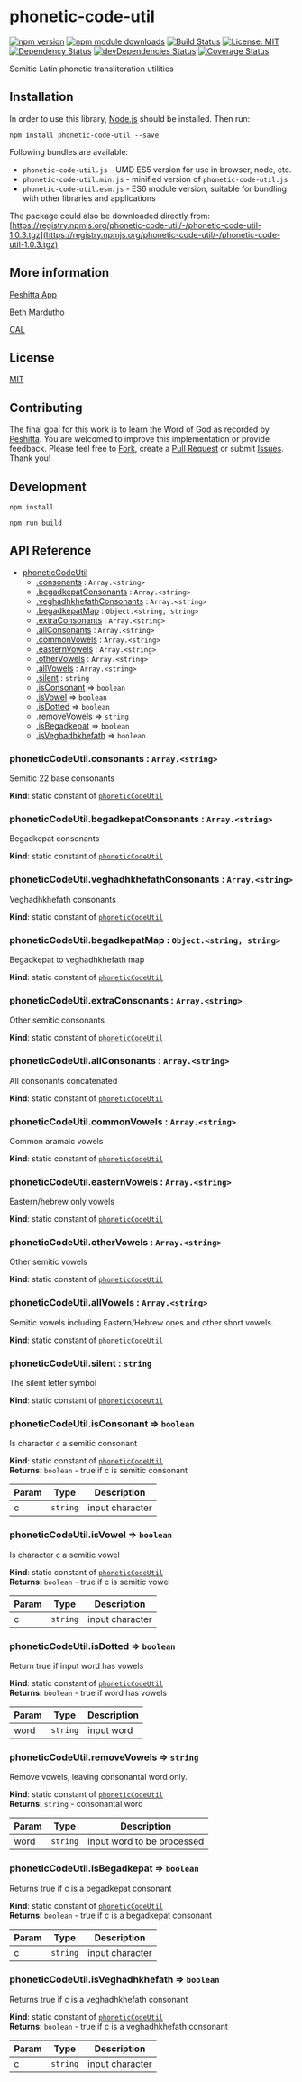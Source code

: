 # phonetic-code-util

[![npm version](https://badge.fury.io/js/phonetic-code-util.svg)](https://badge.fury.io/js/phonetic-code-util)
[![npm module downloads](http://img.shields.io/npm/dt/phonetic-code-util.svg)](https://www.npmjs.org/package/phonetic-code-util)
[![Build Status](https://travis-ci.org/peshitta/phonetic-code-util.svg?branch=master)](https://travis-ci.org/peshitta/phonetic-code-util)
[![License: MIT](https://img.shields.io/badge/License-MIT-yellow.svg)](https://github.com/peshitta/phonetic-code-util/blob/master/LICENSE)
[![Dependency Status](https://david-dm.org/peshitta/phonetic-code-util.svg)](https://david-dm.org/peshitta/phonetic-code-util)
[![devDependencies Status](https://david-dm.org/peshitta/phonetic-code-util/dev-status.svg)](https://david-dm.org/peshitta/phonetic-code-util?type=dev)
[![Coverage Status](https://coveralls.io/repos/github/peshitta/phonetic-code-util/badge.svg?branch=master)](https://coveralls.io/github/peshitta/phonetic-code-util?branch=master)

Semitic Latin phonetic transliteration utilities

## Installation

In order to use this library, [Node.js](https://nodejs.org) should be installed. 
Then run:
```
npm install phonetic-code-util --save
```

Following bundles are available:
* `phonetic-code-util.js` - UMD ES5 version for use in browser, node, etc.
* `phonetic-code-util.min.js` - minified version of `phonetic-code-util.js`
* `phonetic-code-util.esm.js` - ES6 module version, suitable for bundling with other 
libraries and applications

The package could also be downloaded directly from:
[https://registry.npmjs.org/phonetic-code-util/-/phonetic-code-util-1.0.3.tgz](https://registry.npmjs.org/phonetic-code-util/-/phonetic-code-util-1.0.3.tgz)

## More information

[Peshitta App](https://peshitta.github.io)

[Beth Mardutho](https://sedra.bethmardutho.org/about/fonts)

[CAL](http://cal1.cn.huc.edu/searching/fullbrowser.html)

## License

[MIT](https://github.com/peshitta/phonetic-code-util/blob/master/LICENSE)

## Contributing

The final goal for this work is to learn the Word of God as recorded by
[Peshitta](https://en.wikipedia.org/wiki/Peshitta).
You are welcomed to improve this implementation or provide feedback. Please
feel free to [Fork](https://help.github.com/articles/fork-a-repo/), create a
[Pull Request](https://help.github.com/articles/about-pull-requests/) or
submit [Issues](https://github.com/peshitta/phonetic-code-util/issues).
Thank you!

## Development

```
npm install
```
```
npm run build
```

## API Reference

* [phoneticCodeUtil](#module_phoneticCodeUtil)
    * [.consonants](#module_phoneticCodeUtil.consonants) : <code>Array.&lt;string&gt;</code>
    * [.begadkepatConsonants](#module_phoneticCodeUtil.begadkepatConsonants) : <code>Array.&lt;string&gt;</code>
    * [.veghadhkhefathConsonants](#module_phoneticCodeUtil.veghadhkhefathConsonants) : <code>Array.&lt;string&gt;</code>
    * [.begadkepatMap](#module_phoneticCodeUtil.begadkepatMap) : <code>Object.&lt;string, string&gt;</code>
    * [.extraConsonants](#module_phoneticCodeUtil.extraConsonants) : <code>Array.&lt;string&gt;</code>
    * [.allConsonants](#module_phoneticCodeUtil.allConsonants) : <code>Array.&lt;string&gt;</code>
    * [.commonVowels](#module_phoneticCodeUtil.commonVowels) : <code>Array.&lt;string&gt;</code>
    * [.easternVowels](#module_phoneticCodeUtil.easternVowels) : <code>Array.&lt;string&gt;</code>
    * [.otherVowels](#module_phoneticCodeUtil.otherVowels) : <code>Array.&lt;string&gt;</code>
    * [.allVowels](#module_phoneticCodeUtil.allVowels) : <code>Array.&lt;string&gt;</code>
    * [.silent](#module_phoneticCodeUtil.silent) : <code>string</code>
    * [.isConsonant](#module_phoneticCodeUtil.isConsonant) ⇒ <code>boolean</code>
    * [.isVowel](#module_phoneticCodeUtil.isVowel) ⇒ <code>boolean</code>
    * [.isDotted](#module_phoneticCodeUtil.isDotted) ⇒ <code>boolean</code>
    * [.removeVowels](#module_phoneticCodeUtil.removeVowels) ⇒ <code>string</code>
    * [.isBegadkepat](#module_phoneticCodeUtil.isBegadkepat) ⇒ <code>boolean</code>
    * [.isVeghadhkhefath](#module_phoneticCodeUtil.isVeghadhkhefath) ⇒ <code>boolean</code>

<a name="module_phoneticCodeUtil.consonants"></a>

### phoneticCodeUtil.consonants : <code>Array.&lt;string&gt;</code>
Semitic 22 base consonants

**Kind**: static constant of [<code>phoneticCodeUtil</code>](#module_phoneticCodeUtil)  
<a name="module_phoneticCodeUtil.begadkepatConsonants"></a>

### phoneticCodeUtil.begadkepatConsonants : <code>Array.&lt;string&gt;</code>
Begadkepat consonants

**Kind**: static constant of [<code>phoneticCodeUtil</code>](#module_phoneticCodeUtil)  
<a name="module_phoneticCodeUtil.veghadhkhefathConsonants"></a>

### phoneticCodeUtil.veghadhkhefathConsonants : <code>Array.&lt;string&gt;</code>
Veghadhkhefath consonants

**Kind**: static constant of [<code>phoneticCodeUtil</code>](#module_phoneticCodeUtil)  
<a name="module_phoneticCodeUtil.begadkepatMap"></a>

### phoneticCodeUtil.begadkepatMap : <code>Object.&lt;string, string&gt;</code>
Begadkepat to veghadhkhefath map

**Kind**: static constant of [<code>phoneticCodeUtil</code>](#module_phoneticCodeUtil)  
<a name="module_phoneticCodeUtil.extraConsonants"></a>

### phoneticCodeUtil.extraConsonants : <code>Array.&lt;string&gt;</code>
Other semitic consonants

**Kind**: static constant of [<code>phoneticCodeUtil</code>](#module_phoneticCodeUtil)  
<a name="module_phoneticCodeUtil.allConsonants"></a>

### phoneticCodeUtil.allConsonants : <code>Array.&lt;string&gt;</code>
All consonants concatenated

**Kind**: static constant of [<code>phoneticCodeUtil</code>](#module_phoneticCodeUtil)  
<a name="module_phoneticCodeUtil.commonVowels"></a>

### phoneticCodeUtil.commonVowels : <code>Array.&lt;string&gt;</code>
Common aramaic vowels

**Kind**: static constant of [<code>phoneticCodeUtil</code>](#module_phoneticCodeUtil)  
<a name="module_phoneticCodeUtil.easternVowels"></a>

### phoneticCodeUtil.easternVowels : <code>Array.&lt;string&gt;</code>
Eastern/hebrew only vowels

**Kind**: static constant of [<code>phoneticCodeUtil</code>](#module_phoneticCodeUtil)  
<a name="module_phoneticCodeUtil.otherVowels"></a>

### phoneticCodeUtil.otherVowels : <code>Array.&lt;string&gt;</code>
Other semitic vowels

**Kind**: static constant of [<code>phoneticCodeUtil</code>](#module_phoneticCodeUtil)  
<a name="module_phoneticCodeUtil.allVowels"></a>

### phoneticCodeUtil.allVowels : <code>Array.&lt;string&gt;</code>
Semitic vowels including Eastern/Hebrew ones and other short vowels.

**Kind**: static constant of [<code>phoneticCodeUtil</code>](#module_phoneticCodeUtil)  
<a name="module_phoneticCodeUtil.silent"></a>

### phoneticCodeUtil.silent : <code>string</code>
The silent letter symbol

**Kind**: static constant of [<code>phoneticCodeUtil</code>](#module_phoneticCodeUtil)  
<a name="module_phoneticCodeUtil.isConsonant"></a>

### phoneticCodeUtil.isConsonant ⇒ <code>boolean</code>
Is character c a semitic consonant

**Kind**: static constant of [<code>phoneticCodeUtil</code>](#module_phoneticCodeUtil)  
**Returns**: <code>boolean</code> - true if c is semitic consonant  

| Param | Type | Description |
| --- | --- | --- |
| c | <code>string</code> | input character |

<a name="module_phoneticCodeUtil.isVowel"></a>

### phoneticCodeUtil.isVowel ⇒ <code>boolean</code>
Is character c a semitic vowel

**Kind**: static constant of [<code>phoneticCodeUtil</code>](#module_phoneticCodeUtil)  
**Returns**: <code>boolean</code> - true if c is semitic vowel  

| Param | Type | Description |
| --- | --- | --- |
| c | <code>string</code> | input character |

<a name="module_phoneticCodeUtil.isDotted"></a>

### phoneticCodeUtil.isDotted ⇒ <code>boolean</code>
Return true if input word has vowels

**Kind**: static constant of [<code>phoneticCodeUtil</code>](#module_phoneticCodeUtil)  
**Returns**: <code>boolean</code> - true if word has vowels  

| Param | Type | Description |
| --- | --- | --- |
| word | <code>string</code> | input word |

<a name="module_phoneticCodeUtil.removeVowels"></a>

### phoneticCodeUtil.removeVowels ⇒ <code>string</code>
Remove vowels, leaving consonantal word only.

**Kind**: static constant of [<code>phoneticCodeUtil</code>](#module_phoneticCodeUtil)  
**Returns**: <code>string</code> - consonantal word  

| Param | Type | Description |
| --- | --- | --- |
| word | <code>string</code> | input word to be processed |

<a name="module_phoneticCodeUtil.isBegadkepat"></a>

### phoneticCodeUtil.isBegadkepat ⇒ <code>boolean</code>
Returns true if c is a begadkepat consonant

**Kind**: static constant of [<code>phoneticCodeUtil</code>](#module_phoneticCodeUtil)  
**Returns**: <code>boolean</code> - true if c is a begadkepat consonant  

| Param | Type | Description |
| --- | --- | --- |
| c | <code>string</code> | input character |

<a name="module_phoneticCodeUtil.isVeghadhkhefath"></a>

### phoneticCodeUtil.isVeghadhkhefath ⇒ <code>boolean</code>
Returns true if c is a veghadhkhefath consonant

**Kind**: static constant of [<code>phoneticCodeUtil</code>](#module_phoneticCodeUtil)  
**Returns**: <code>boolean</code> - true if c is a veghadhkhefath consonant  

| Param | Type | Description |
| --- | --- | --- |
| c | <code>string</code> | input character |


